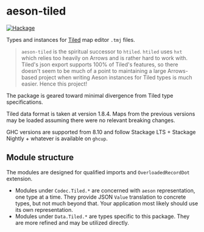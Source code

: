 # aeson-tiled

[![Hackage](https://img.shields.io/hackage/v/aeson-tiled.svg)](https://hackage.haskell.org/package/aeson-tiled)

Types and instances for [Tiled](https://www.mapeditor.org/) map editor `.tmj` files.

> `aeson-tiled` is the spiritual successor to `htiled`.
> `htiled` uses `hxt` which relies too heavily on Arrows and is rather hard to work with.
> Tiled's json export supports 100% of Tiled's features, so there doesn't seem to be much of a point to maintaining a large Arrows-based project when writing Aeson instances for Tiled types is much easier.
> Hence this project!

The package is geared toward minimal divergence from Tiled type specifications.

Tiled data format is taken at version 1.8.4.
Maps from the previous versions may be loaded assuming there were no relevant breaking changes.

GHC versions are supported from 8.10 and follow Stackage LTS + Stackage Nightly + whatever is available on `ghcup`.

## Module structure

The modules are designed for qualified imports and `OverloadedRecordDot` extension.

- Modules under `Codec.Tiled.*` are concerned with `aeson` representation, one type at a time.
  They provide JSON `Value` translation to concrete types, but not much beyond that.
  Your application most likely should use its own representation.
- Modules under `Data.Tiled.*` are types specific to this package.
  They are more refined and may be utilized directly.
